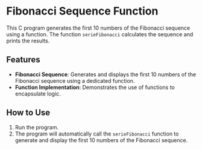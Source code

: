 # Fibonacci Sequence Function

This C program generates the first 10 numbers of the Fibonacci sequence using a function. The function `serieFibonacci` calculates the sequence and prints the results.

## Features

- **Fibonacci Sequence**: Generates and displays the first 10 numbers of the Fibonacci sequence using a dedicated function.
- **Function Implementation**: Demonstrates the use of functions to encapsulate logic.

## How to Use

1. Run the program.
2. The program will automatically call the `serieFibonacci` function to generate and display the first 10 numbers of the Fibonacci sequence.
